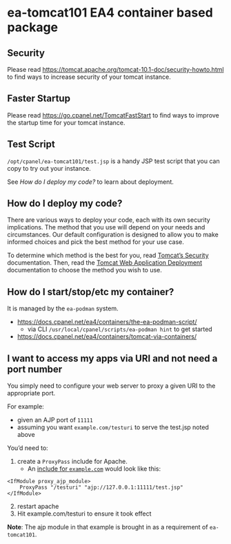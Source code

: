 # ea-tomcat101 EA4 container based package

## Security

Please read https://tomcat.apache.org/tomcat-10.1-doc/security-howto.html
to find ways to increase security of your tomcat instance.

## Faster Startup

Please read https://go.cpanel.net/TomcatFastStart
to find ways to improve the startup time for your tomcat instance.

## Test Script

`/opt/cpanel/ea-tomcat101/test.jsp` is a handy JSP test script that you can copy to try out your instance.

See _How do I deploy my code?_ to learn about deployment.

## How do I deploy my code?

There are various ways to deploy your code, each with its own security implications. The method that you use will depend on your needs and circumstances. Our default configuration is designed to allow you to make informed choices and pick the best method for your use case.

To determine which method is the best for you, read [Tomcat’s Security](https://tomcat.apache.org/tomcat-10.1-doc/security-howto.html) documentation. Then, read the [Tomcat Web Application Deployment](https://tomcat.apache.org/tomcat-10.1-doc/deployer-howto.html) documentation to choose the method you wish to use.

## How do I start/stop/etc my container?

It is managed by the `ea-podman` system.

* https://docs.cpanel.net/ea4/containers/the-ea-podman-script/
  * via CLI `/usr/local/cpanel/scripts/ea-podman hint` to get started
* https://docs.cpanel.net/ea4/containers/tomcat-via-containers/

## I want to access my apps via URI and not need a port number

You simply need to configure your web server to proxy a given URI to the appropriate port.

For example:

* given an AJP port of `11111`
* assuming you want `example.com/testuri` to serve the test.jsp noted above

You’d need to:

1. create a `ProxyPass` include for Apache.
   * An [include for `example.com`](https://docs.cpanel.net/ea4/apache/modify-apache-virtual-hosts-with-include-files/) would look like this:
```
<IfModule proxy_ajp_module>
    ProxyPass "/testuri" "ajp://127.0.0.1:11111/test.jsp"
</IfModule>
```
2. restart apache
3. Hit example.com/testuri to ensure it took effect

**Note**: The ajp module in that example is brought in as a requirement of `ea-tomcat101`.
